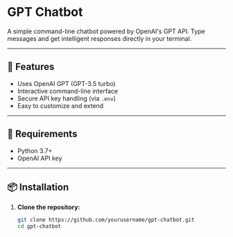 # GPT Chatbot

A simple command-line chatbot powered by OpenAI's GPT API. Type messages and get intelligent responses directly in your terminal.

---

## 🚀 Features

- Uses OpenAI GPT (GPT-3.5 turbo)
- Interactive command-line interface
- Secure API key handling (via `.env`)
- Easy to customize and extend

---

## 🧰 Requirements

- Python 3.7+
- OpenAI API key

---

## 📦 Installation

1. **Clone the repository:**
   ```bash
   git clone https://github.com/yourusername/gpt-chatbot.git
   cd gpt-chatbot

